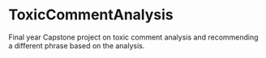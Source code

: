 # ToxicCommentAnalysis
Final year Capstone project on toxic comment analysis and recommending a different phrase based on the analysis.
